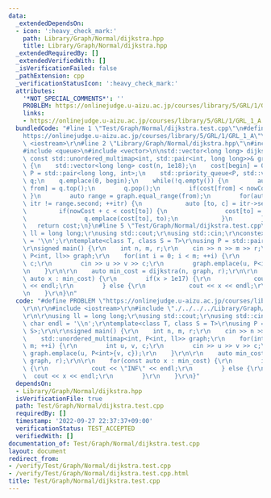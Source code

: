```yaml
---
data:
  _extendedDependsOn:
  - icon: ':heavy_check_mark:'
    path: Library/Graph/Normal/dijkstra.hpp
    title: Library/Graph/Normal/dijkstra.hpp
  _extendedRequiredBy: []
  _extendedVerifiedWith: []
  _isVerificationFailed: false
  _pathExtension: cpp
  _verificationStatusIcon: ':heavy_check_mark:'
  attributes:
    '*NOT_SPECIAL_COMMENTS*': ''
    PROBLEM: https://onlinejudge.u-aizu.ac.jp/courses/library/5/GRL/1/GRL_1_A
    links:
    - https://onlinejudge.u-aizu.ac.jp/courses/library/5/GRL/1/GRL_1_A
  bundledCode: "#line 1 \"Test/Graph/Normal/dijkstra.test.cpp\"\n#define PROBLEM \"\
    https://onlinejudge.u-aizu.ac.jp/courses/library/5/GRL/1/GRL_1_A\"\r\n\r\n#include\
    \ <iostream>\r\n#line 2 \"Library/Graph/Normal/dijkstra.hpp\"\n#include <unordered_map>\n\
    #include <queue>\n#include <vector>\n\nstd::vector<long long> dijkstra(int n,\
    \ const std::unordered_multimap<int, std::pair<int, long long>>& graph, int begin)\
    \ {\n    std::vector<long long> cost(n, 1e18);\n    cost[begin] = 0;\n    using\
    \ P = std::pair<long long, int>;\n    std::priority_queue<P, std::vector<P>, std::greater<P>>\
    \ q;\n    q.emplace(0, begin);\n    while(!q.empty()) {\n        auto [nowCost,\
    \ from] = q.top();\n        q.pop();\n        if(cost[from] < nowCost) { continue;\
    \ }\n        auto range = graph.equal_range(from);\n        for(auto itr = range.first;\
    \ itr != range.second; ++itr) {\n            auto [to, c] = itr->second;\n   \
    \         if(nowCost + c < cost[to]) {\n                cost[to] = nowCost + c;\n\
    \                q.emplace(cost[to], to);\n            }\n        }\n    }\n \
    \   return cost;\n}\n#line 5 \"Test/Graph/Normal/dijkstra.test.cpp\"\n\r\nusing\
    \ ll = long long;\r\nusing std::cout;\r\nusing std::cin;\r\nconstexpr char endl\
    \ = '\\n';\r\ntemplate<class T, class S = T>\r\nusing P = std::pair<T, S>;\r\n\
    \r\nsigned main() {\r\n    int n, m, r;\r\n    cin >> n >> m >> r;\r\n    std::unordered_multimap<int,\
    \ P<int, ll>> graph;\r\n    for(int i = 0; i < m; ++i) {\r\n        int u, v,\
    \ c;\r\n        cin >> u >> v >> c;\r\n        graph.emplace(u, P<int>{v, c});\r\
    \n    }\r\n\r\n    auto min_cost = dijkstra(n, graph, r);\r\n\r\n    for(const\
    \ auto x : min_cost) {\r\n        if(x > 1e17) {\r\n            cout << \"INF\"\
    \ << endl;\r\n        } else {\r\n            cout << x << endl;\r\n        }\r\
    \n    }\r\n}\n"
  code: "#define PROBLEM \"https://onlinejudge.u-aizu.ac.jp/courses/library/5/GRL/1/GRL_1_A\"\
    \r\n\r\n#include <iostream>\r\n#include \"./../../../Library/Graph/Normal/dijkstra.hpp\"\
    \r\n\r\nusing ll = long long;\r\nusing std::cout;\r\nusing std::cin;\r\nconstexpr\
    \ char endl = '\\n';\r\ntemplate<class T, class S = T>\r\nusing P = std::pair<T,\
    \ S>;\r\n\r\nsigned main() {\r\n    int n, m, r;\r\n    cin >> n >> m >> r;\r\n\
    \    std::unordered_multimap<int, P<int, ll>> graph;\r\n    for(int i = 0; i <\
    \ m; ++i) {\r\n        int u, v, c;\r\n        cin >> u >> v >> c;\r\n       \
    \ graph.emplace(u, P<int>{v, c});\r\n    }\r\n\r\n    auto min_cost = dijkstra(n,\
    \ graph, r);\r\n\r\n    for(const auto x : min_cost) {\r\n        if(x > 1e17)\
    \ {\r\n            cout << \"INF\" << endl;\r\n        } else {\r\n          \
    \  cout << x << endl;\r\n        }\r\n    }\r\n}"
  dependsOn:
  - Library/Graph/Normal/dijkstra.hpp
  isVerificationFile: true
  path: Test/Graph/Normal/dijkstra.test.cpp
  requiredBy: []
  timestamp: '2022-09-27 22:37:37+09:00'
  verificationStatus: TEST_ACCEPTED
  verifiedWith: []
documentation_of: Test/Graph/Normal/dijkstra.test.cpp
layout: document
redirect_from:
- /verify/Test/Graph/Normal/dijkstra.test.cpp
- /verify/Test/Graph/Normal/dijkstra.test.cpp.html
title: Test/Graph/Normal/dijkstra.test.cpp
---
```

